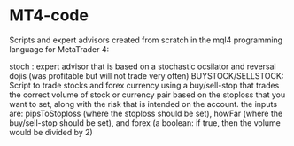 # MT4-code
Scripts and expert advisors created from scratch in the mql4 programming language for MetaTrader 4:

stoch : expert advisor that is based on a stochastic ocsilator and reversal dojis (was profitable but will not trade very often)
BUYSTOCK/SELLSTOCK: Script to trade stocks and forex currency using a buy/sell-stop that trades the correct volume of stock or currency pair based on the stoploss that you want to set, along with the risk that is intended on the account. the inputs are: pipsToStoploss (where the stoploss should be set), howFar (where the buy/sell-stop should be set), and forex (a boolean: if true, then the volume would be divided by 2) 
